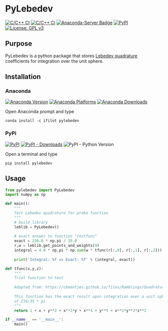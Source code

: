 # PyLebedev

[![C/C++ CI](https://github.com/ifilot/pylebedev/actions/workflows/build_conda.yml/badge.svg)](https://github.com/ifilot/pylebedev/actions/workflows/build_conda.yml)
[![C/C++ CI](https://github.com/ifilot/pylebedev/actions/workflows/build_wheels.yml/badge.svg)](https://github.com/ifilot/pylebedev/actions/workflows/build_wheels.yml)
[![Anaconda-Server Badge](https://anaconda.org/ifilot/pylebedev/badges/version.svg)](https://anaconda.org/ifilot/pylebedev)
[![PyPI](https://img.shields.io/pypi/v/pylebedev?color=green)](https://pypi.org/project/pylebedev/)
[![License: GPL v3](https://img.shields.io/badge/License-GPLv3-blue.svg)](https://www.gnu.org/licenses/gpl-3.0)


## Purpose

PyLebedev is a python package that stores [Lebedev quadrature](https://en.wikipedia.org/wiki/Lebedev_quadrature) coefficients for integration over the unit sphere.

## Installation

### Anaconda

[![Anaconda Version](https://anaconda.org/ifilot/pylebedev/badges/version.svg)](https://anaconda.org/ifilot/pylebedev)
[![Anaconda Platforms](https://anaconda.org/ifilot/pylebedev/badges/platforms.svg)](https://anaconda.org/ifilot/pylebedev)
[![Anaconda Downloads](https://anaconda.org/ifilot/pylebedev/badges/downloads.svg)](https://anaconda.org/ifilot/pylebedev)

Open Anaconda prompt and type

```
conda install -c ifilot pylebedev
```

### PyPi

[![PyPI](https://img.shields.io/pypi/v/pylebedev?color=green)](https://pypi.org/project/pylebedev/)
[![PyPI - Downloads](https://img.shields.io/pypi/dm/pypi)](https://pypi.org/project/pylebedev/)
![PyPI - Python Version](https://img.shields.io/pypi/pyversions/pylebedev)


Open a terminal and type

```
pip install pylebedev
```

## Usage

```python
from pylebedev import PyLebedev
import numpy as np

def main():
    """
    Test Lebedev quadrature for probe function
    """
    # build library
    leblib = PyLebedev()
    
    # exact answer to function "testfunc"
    exact = 216.0 * np.pi / 35.0
    r,w = leblib.get_points_and_weights(9)
    integral = 4.0 * np.pi * np.sum(w * tfunc(r[:,0], r[:,1], r[:,2]))
    
    print('Integral: %f vs Exact: %f' % (integral, exact))

def tfunc(x,y,z):
    """
    Trial function to test
    
    Adapted from: https://cbeentjes.github.io/files/Ramblings/QuadratureSphere.pdf
    
    This function has the exact result upon integration over a unit sphere
    of 216/35 * pi
    """
    return 1 + x + y**2 + x**2*y + x**4 + y**5 + x**2*y**2*z**2

if __name__ == '__main__':
    main()
```